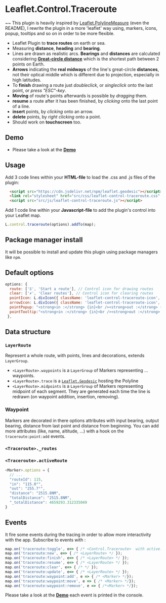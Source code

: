 # Leaflet.Control.Traceroute

~~ This plugin is heavily inspired by [Leaflet.PolylineMeasure](https://github.com/ppete2/Leaflet.PolylineMeasure) (even the README), I rewrite the plugin in a more 'leaflet' way using, markers, icons, popup, tooltips and so on in order to be more flexible.

* Leaflet Plugin to **trace routes** on earth or sea.
* Measuring **distance**, **heading** and **bearing**.
* Lines are drawn as realistic arcs. **Bearings** and **distances** are calculated considering [**Great-circle distance**](https://en.wikipedia.org/wiki/Great-circle_distance) which is the shortest path between 2 points on Earth.
* **Arrows** indicating the **real midways** of the line's great-circle **distances**, not their optical middle which is different due to projection, especially in high latitudes.
* To **finish** drawing a route just *doubleclick*, or *singleclick* onto the last point, or *press "ESC"-key*.
* **Moving** of route's points afterwards is possible by *dragging* them.
* **resume** a route after it has been finished, by *clicking* onto the last point of a line.
* **insert** points, by *clicking* onto an arrow.
* **delete** points, by *right clicking* onto a point.
* Should work on **touchscreen** too.

## Demo
* Please take a look at the [**Demo**](https://elmatou.github.io/Leaflet-control-traceroute/demo.html)

## Usage

Add 3 code lines within your **HTML-file** to load the .css and .js files of the plugin:
```html
  <script src="https://cdn.jsdelivr.net/npm/leaflet.geodesic"></script>
  <link rel="stylesheet" href="src/css/leaflet-control-traceroute.css" />
  <script src="src/js/leaflet-control-traceroute.js"></script>
```

Add 1 code line within your **Javascript-file** to add the plugin's control into your Leaflet map.  
```js
L.control.traceroute(options).addTo(map);
```

## Package manager install

It will be possible to install and update this plugin using package managers like `npm`.

## Default options

```js
options: {
  route: ['☡', 'Start a route'], // Control icon for drawing routes
  clear: ['✗', 'Clear routes'], // Control icon for clearing routes
  pointIcon: L.divIcon({ className: 'leaflet-control-traceroute-icon', html: "<span class='leaflet-control-traceroute-point'></span>", iconAnchor: [20, 18], iconSize:[40, 40]}), // Icon for a waypoint
  arrowIcon: L.divIcon({ className: 'leaflet-control-traceroute-icon', html: L.DomUtil.create('div', 'leaflet-control-traceroute-arrow'), iconAnchor: [20, 18], iconSize:[40, 40]}), // Icon for midways points
  pointPopup: "<strong>in :</strong> {in}<br /><strong>out :</strong> {out}<br /><strong>distance :</strong> +{distance}<br /><strong>Total distance :</strong> {totalDistance}", // Template for the popups
  pointTooltip:"<strong>in :</strong> {in}<br /><strong>out :</strong> {out}<br /><strong>distance :</strong> +{distance}", // Template for the tooltips
 },
```
## Data structure

### `LayerRoute`
Represent a whole route, with points, lines and decorations, extends `LayerGroup`.

  * `<LayerRoute>.waypoints` is a `LayerGroup` of Markers representing ... waypoints.
  * `<LayerRoute>.trace` is a [`Leaflet.Geodesic`](https://github.com/henrythasler/Leaflet.Geodesic) hosting the Polyline
  * `<LayerRoute>.midpoints` is a `LayerGroup` of Markers representing midpoint of each segment. They are generated each time the line is redrawn (on waypoint addition, insertion, removing).

### Waypoint
Markers are decorated in there options attributes with input bearing, output bearing, distance from last point and distance from beginning.
You can add more attributes (like, name, altitude, ...) with a hook on the `traceroute:point:add` events.

### `<Traceroute>._routes`

### `<Traceroute>.activeRoute`

```js
<Marker>.options = {
  // ...
  "routeId": 115,
  "in": "115.0°",
  "out": "255.7°",
  "distance": "2515.8NM",
  "totalDistance": "2515.8NM",
  "_totalDistance": 4659293.312335049
}
```

## Events
It fire some events during the tracing in order to allow more interactivity with the app. Subscribe to events with :
```js
map.on('traceroute:toggle', e=> { /* <Control.Traceroute>  with active: true|false */ });
map.on('traceroute:new', e=> { /* <LayerRoute> */ });
map.on('traceroute:finish', e=> { /* <LayerRoute> */ });
map.on('traceroute:resume', e=> { /* <LayerRoute> */ });
map.on('traceroute:clear', e=> { /* */ });
map.on('traceroute:update', e=> { /* <LayerRoute> */ });
map.on('traceroute:waypoint:add', e => { /* <Marker> */});
map.on('traceroute:waypoint:move', e => { /* <Marker> */});
map.on('traceroute:waypoint:remove', e => { /*<Marker> */});
```
Please take a look at the [**Demo**](https://elmatou.github.io/Leaflet-control-traceroute/demo.html) each event is printed in the console.
